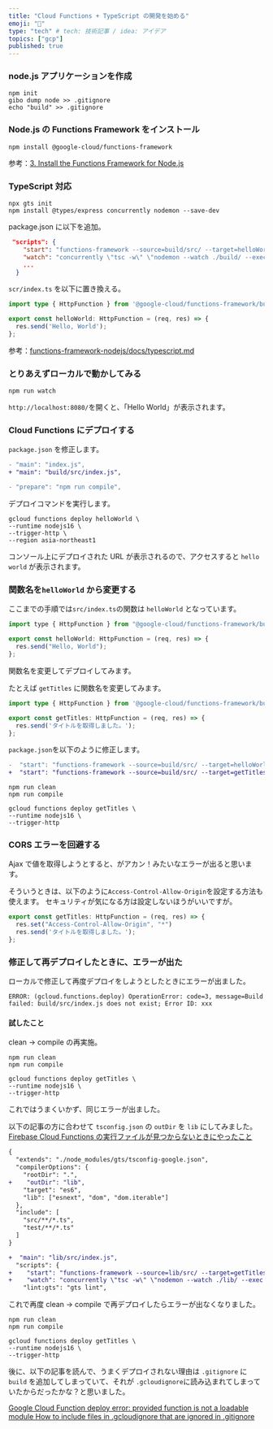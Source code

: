 ```yaml
---
title: "Cloud Functions + TypeScript の開発を始める"
emoji: "🔖"
type: "tech" # tech: 技術記事 / idea: アイデア
topics: ["gcp"]
published: true
---
```


### node.js アプリケーションを作成

```console
npm init
gibo dump node >> .gitignore
echo "build" >> .gitignore
```

### Node.js の Functions Framework をインストール

```console
npm install @google-cloud/functions-framework
```

参考：[3. Install the Functions Framework for Node.js](https://codelabs.developers.google.com/codelabs/local-development-with-cloud-functions#3)

### TypeScript 対応

```console
npx gts init
npm install @types/express concurrently nodemon --save-dev
```

package.json に以下を追加。

```json
 "scripts": {
    "start": "functions-framework --source=build/src/ --target=helloWorld",
    "watch": "concurrently \"tsc -w\" \"nodemon --watch ./build/ --exec npm run start\"",
    ...
  }
```

`scr/index.ts` を以下に置き換える。

```js:src/index.ts
import type { HttpFunction } from '@google-cloud/functions-framework/build/src/functions';

export const helloWorld: HttpFunction = (req, res) => {
  res.send('Hello, World');
};
```

参考：[functions-framework-nodejs/docs/typescript.md](https://github.com/GoogleCloudPlatform/functions-framework-nodejs/blob/master/docs/typescript.md)

### とりあえずローカルで動かしてみる

```console
npm run watch
```

`http://localhost:8080/`を開くと、「Hello World」が表示されます。

### Cloud Functions にデプロイする

`package.json` を修正します。

```diff json:package.json
- "main": "index.js",
+ "main": "build/src/index.js",

- "prepare": "npm run compile",
```

デプロイコマンドを実行します。

```console
gcloud functions deploy helloWorld \
--runtime nodejs16 \
--trigger-http \
--region asia-northeast1
```

コンソール上にデプロイされた URL が表示されるので、アクセスすると `hello world` が表示されます。

### 関数名を`helloWorld` から変更する

ここまでの手順では`src/index.ts`の関数は `helloWorld` となっています。

```js
import type { HttpFunction } from "@google-cloud/functions-framework/build/src/functions";

export const helloWorld: HttpFunction = (req, res) => {
  res.send("Hello, World");
};
```

関数名を変更してデプロイしてみます。

たとえば `getTitles` に関数名を変更してみます。

```js:src/index.ts
import type { HttpFunction } from '@google-cloud/functions-framework/build/src/functions';

export const getTitles: HttpFunction = (req, res) => {
  res.send('タイトルを取得しました。');
};
```

`package.json`を以下のように修正します。

```diff json:package.json
-  "start": "functions-framework --source=build/src/ --target=helloWorld",
+  "start": "functions-framework --source=build/src/ --target=getTitles",
```

```console
npm run clean
npm run compile

gcloud functions deploy getTitles \
--runtime nodejs16 \
--trigger-http
```

### CORS エラーを回避する

Ajax で値を取得しようとすると、がアカン！みたいなエラーが出ると思います。

そういうときは、以下のように`Access-Control-Allow-Origin`を設定する方法も使えます。
セキュリティが気になる方は設定しないほうがいいですが。

```js:src/index.ts
export const getTitles: HttpFunction = (req, res) => {
  res.set("Access-Control-Allow-Origin", "*")
  res.send('タイトルを取得しました。');
};
```

### 修正して再デプロイしたときに、エラーが出た

ローカルで修正して再度デプロイをしようとしたときにエラーが出ました。

```console
ERROR: (gcloud.functions.deploy) OperationError: code=3, message=Build failed: build/src/index.js does not exist; Error ID: xxx
```

#### 試したこと

clean → compile の再実施。

```console
npm run clean
npm run compile

gcloud functions deploy getTitles \
--runtime nodejs16 \
--trigger-http
```

これではうまくいかず、同じエラーが出ました。

以下の記事の方に合わせて `tsconfig.json` の `outDir` を `lib` にしてみました。
[Firebase Cloud Functions の実行ファイルが見つからないときにやったこと](https://qiita.com/SatohJohn/items/dc0783594a215c85a60f)

```diff json:tsconfig.json
{
  "extends": "./node_modules/gts/tsconfig-google.json",
  "compilerOptions": {
    "rootDir": ".",
+    "outDir": "lib",
    "target": "es6",
    "lib": ["esnext", "dom", "dom.iterable"]
  },
  "include": [
    "src/**/*.ts",
    "test/**/*.ts"
  ]
}
```

```diff json:package.json
+  "main": "lib/src/index.js",
  "scripts": {
+    "start": "functions-framework --source=lib/src/ --target=getTitles",
+    "watch": "concurrently \"tsc -w\" \"nodemon --watch ./lib/ --exec npm run start\"",
    "lint:gts": "gts lint",
```

これで再度 clean → compile で再デプロイしたらエラーが出なくなりました。

```console
npm run clean
npm run compile

gcloud functions deploy getTitles \
--runtime nodejs16 \
--trigger-http
```

後に、以下の記事を読んで、うまくデプロイされない理由は `.gitignore` に `build` を追加してしまっていて、それが `.gcloudignore`に読み込まれてしまっていたからだったかな？と思いました。

[Google Cloud Function deploy error: provided function is not a loadable module
](https://stackoverflow.com/questions/57076892/google-cloud-function-deploy-error-provided-function-is-not-a-loadable-module/57077038)
[How to include files in .gcloudignore that are ignored in .gitignore](https://stackoverflow.com/questions/56751106/how-to-include-files-in-gcloudignore-that-are-ignored-in-gitignore)
